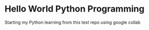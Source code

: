 # Hello World Python Programming
Starting my Python learning from this test repo using google collab
